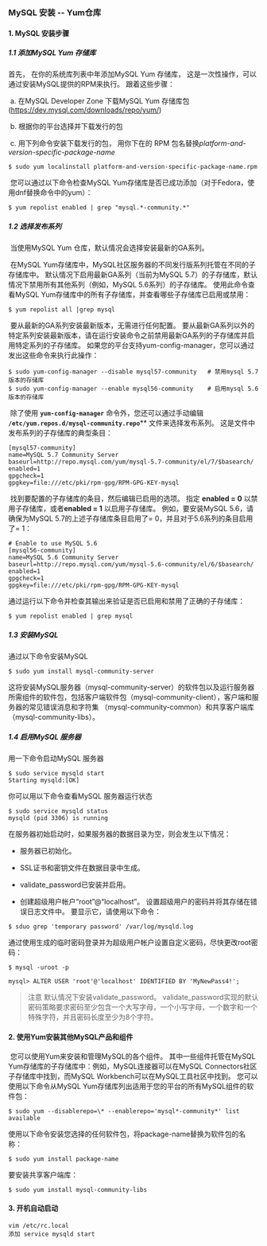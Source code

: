 ### MySQL 安装 -- Yum仓库

 #### 1. MySQL 安装步骤

##### 1.1 添加MySQL Yum 存储库

首先， 在你的系统库列表中年添加MySQL Yum 存储库， 这是一次性操作，可以通过安装MySQL提供的RPM来执行。 跟着这些步骤：

​	a. 在MySQL Developer Zone 下载MySQL Yum 存储库包(https://dev.mysql.com/downloads/repo/yum/)

​	b. 根据你的平台选择并下载发行的包

​	c. 用下列命令安装下载发行的包， 用你下在的 RPM 包名替换*platform-and-version-specific-package-name*

```
$ sudo yum localinstall platform-and-version-specific-package-name.rpm
```

​	 您可以通过以下命令检查MySQL Yum存储库是否已成功添加（对于Fedora，使用dnf替换命令中的yum）：

```
$ yum repolist enabled | grep "mysql.*-community.*"
```

##### 1.2 选择发布系列

​	当使用MySQL Yum 仓库，默认情况会选择安装最新的GA系列。 

​	在MySQL Yum存储库中，MySQL社区服务器的不同发行版系列托管在不同的子存储库中。 默认情况下启用最新GA系列（当前为MySQL 5.7）的子存储库，默认情况下禁用所有其他系列（例如，MySQL 5.6系列）的子存储库。 使用此命令查看MySQL Yum存储库中的所有子存储库，并查看哪些子存储库已启用或禁用：

```
$ yum repolist all |grep mysql
```

​	要从最新的GA系列安装最新版本，无需进行任何配置。 要从最新GA系列以外的特定系列安装最新版本，请在运行安装命令之前禁用最新GA系列的子存储库并启用特定系列的子存储库。 如果您的平台支持yum-config-manager，您可以通过发出这些命令来执行此操作：

```
$ sudo yum-config-manager --disable mysql57-community   # 禁用mysql 5.7版本的存储库
$ sudo yum-config-manager --enable mysql56-community    # 启用mysql 5.6版本的存储库
```

​	除了使用 **`yum-config-manager`** 命令外，您还可以通过手动编辑 **`/etc/yum.repos.d/mysql-community.repo`**** 文件来选择发布系列。 这是文件中发布系列的子存储库的典型条目：

```
[mysql57-community]
name=MySQL 5.7 Community Server
baseurl=http://repo.mysql.com/yum/mysql-5.7-community/el/7/$basearch/
enabled=1
gpgcheck=1
gpgkey=file:///etc/pki/rpm-gpg/RPM-GPG-KEY-mysql
```

​	找到要配置的子存储库的条目，然后编辑已启用的选项。 指定 **enabled = 0** 以禁用子存储库，或者**enabled = 1** 以启用子存储库。 例如，要安装MySQL 5.6，请确保为MySQL 5.7的上述子存储库条目启用了= 0，并且对于5.6系列的条目启用了= 1：

```
# Enable to use MySQL 5.6
[mysql56-community]
name=MySQL 5.6 Community Server
baseurl=http://repo.mysql.com/yum/mysql-5.6-community/el/6/$basearch/
enabled=1
gpgcheck=1
gpgkey=file:///etc/pki/rpm-gpg/RPM-GPG-KEY-mysql
```

通过运行以下命令并检查其输出来验证是否已启用和禁用了正确的子存储库：

```
$ yum repolist enabled | grep mysql
```

##### 1.3 安装MySQL

通过以下命令安装MySQL

```
$ sudo yum install mysql-community-server
```

这将安装MySQL服务器（mysql-community-server）的软件包以及运行服务器所需组件的软件包，包括客户端软件包（mysql-community-client），客户端和服务器的常见错误消息和字符集 （mysql-community-common）和共享客户端库（mysql-community-libs）。

##### 1.4 启用MySQL 服务器

用一下命令启动MySQL 服务器

```
$ sudo service mysqld start
Starting mysqld:[OK]
```

你可以用以下命令查看MySQL 服务器运行状态

```
$ sudo service mysqld status
mysqld (pid 3306) is running
```

在服务器初始启动时，如果服务器的数据目录为空，则会发生以下情况：

* 服务器已初始化。

* SSL证书和密钥文件在数据目录中生成。

* validate_password已安装并启用。

* 创建超级用户帐户“root”@“localhost”。 设置超级用户的密码并将其存储在错误日志文件中。 要显示它，请使用以下命令：

```
$ sduo grep 'temporary password' /var/log/mysqld.log
```

通过使用生成的临时密码登录并为超级用户帐户设置自定义密码，尽快更改root密码：

```
$ mysql -uroot -p
```

```
mysql> ALTER USER 'root'@'localhost' IDENTIFIED BY 'MyNewPass4!';
```

> 注意
> 默认情况下安装validate_password。 validate_password实现的默认密码策略要求密码至少包含一个大写字母，一个小写字母，一个数字和一个特殊字符，并且密码长度至少为8个字符。

#### 2. 使用Yum安装其他MySQL产品和组件
​	您可以使用Yum来安装和管理MySQL的各个组件。 其中一些组件托管在MySQL Yum存储库的子存储库中：例如，MySQL连接器可以在MySQL Connectors社区子存储库中找到，而MySQL Workbench可以在MySQL工具社区中找到。 您可以使用以下命令从MySQL Yum存储库列出适用于您的平台的所有MySQL组件的软件包：

```
$ sudo yum --disablerepo=\* --enablerepo='mysql*-community*' list available
```

使用以下命令安装您选择的任何软件包，将package-name替换为软件包的名称：

```
$ sudo yum install package-name
```

要安装共享客户端库：

```
$ sudo yum install mysql-community-libs
```

#### 3. 开机自动启动

```
vim /etc/rc.local
添加 service mysqld start
```

